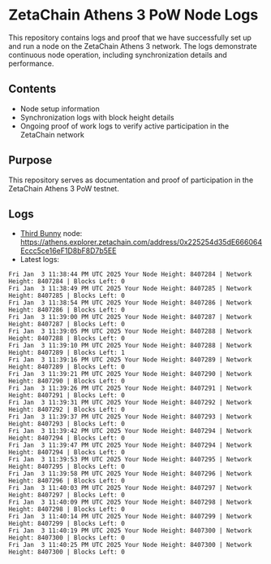 # ZetaChain Athens 3 PoW Node Logs
This repository contains logs and proof that we have successfully set up and run a node on the ZetaChain Athens 3 network. The logs demonstrate continuous node operation, including synchronization details and performance.

## Contents
- Node setup information
- Synchronization logs with block height details
- Ongoing proof of work logs to verify active participation in the ZetaChain network

## Purpose
This repository serves as documentation and proof of participation in the ZetaChain Athens 3 PoW testnet.

## Logs

- [Third Bunny](https://thirdbunny.xyz/) node: https://athens.explorer.zetachain.com/address/0x225254d35dE666064Eccc5ce16eF1D8bF8D7b5EE
- Latest logs:
```
Fri Jan  3 11:38:44 PM UTC 2025 Your Node Height: 8407284 | Network Height: 8407284 | Blocks Left: 0
Fri Jan  3 11:38:49 PM UTC 2025 Your Node Height: 8407285 | Network Height: 8407285 | Blocks Left: 0
Fri Jan  3 11:38:54 PM UTC 2025 Your Node Height: 8407286 | Network Height: 8407286 | Blocks Left: 0
Fri Jan  3 11:39:00 PM UTC 2025 Your Node Height: 8407287 | Network Height: 8407287 | Blocks Left: 0
Fri Jan  3 11:39:05 PM UTC 2025 Your Node Height: 8407288 | Network Height: 8407288 | Blocks Left: 0
Fri Jan  3 11:39:10 PM UTC 2025 Your Node Height: 8407288 | Network Height: 8407289 | Blocks Left: 1
Fri Jan  3 11:39:16 PM UTC 2025 Your Node Height: 8407289 | Network Height: 8407289 | Blocks Left: 0
Fri Jan  3 11:39:21 PM UTC 2025 Your Node Height: 8407290 | Network Height: 8407290 | Blocks Left: 0
Fri Jan  3 11:39:26 PM UTC 2025 Your Node Height: 8407291 | Network Height: 8407291 | Blocks Left: 0
Fri Jan  3 11:39:31 PM UTC 2025 Your Node Height: 8407292 | Network Height: 8407292 | Blocks Left: 0
Fri Jan  3 11:39:37 PM UTC 2025 Your Node Height: 8407293 | Network Height: 8407293 | Blocks Left: 0
Fri Jan  3 11:39:42 PM UTC 2025 Your Node Height: 8407294 | Network Height: 8407294 | Blocks Left: 0
Fri Jan  3 11:39:47 PM UTC 2025 Your Node Height: 8407294 | Network Height: 8407294 | Blocks Left: 0
Fri Jan  3 11:39:53 PM UTC 2025 Your Node Height: 8407295 | Network Height: 8407295 | Blocks Left: 0
Fri Jan  3 11:39:58 PM UTC 2025 Your Node Height: 8407296 | Network Height: 8407296 | Blocks Left: 0
Fri Jan  3 11:40:03 PM UTC 2025 Your Node Height: 8407297 | Network Height: 8407297 | Blocks Left: 0
Fri Jan  3 11:40:09 PM UTC 2025 Your Node Height: 8407298 | Network Height: 8407298 | Blocks Left: 0
Fri Jan  3 11:40:14 PM UTC 2025 Your Node Height: 8407299 | Network Height: 8407299 | Blocks Left: 0
Fri Jan  3 11:40:19 PM UTC 2025 Your Node Height: 8407300 | Network Height: 8407300 | Blocks Left: 0
Fri Jan  3 11:40:25 PM UTC 2025 Your Node Height: 8407300 | Network Height: 8407300 | Blocks Left: 0
```
